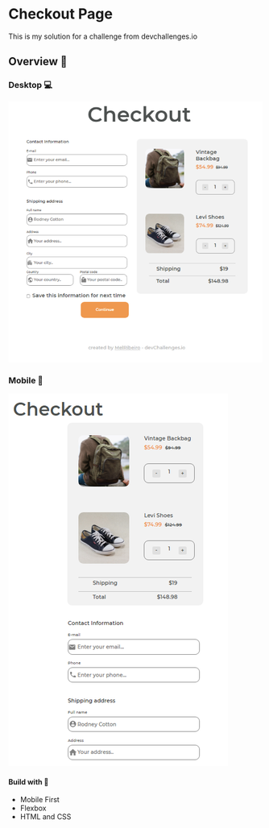 # Checkout Page
This is my solution for a challenge from devchallenges.io

## Overview 👀

### Desktop 💻
![desktop img](img/readme-photo/checkout-d.png)

### Mobile 📱
![mobile img](img/readme-photo/checkout-m.png)

#### Build with 🔨
- Mobile First 
- Flexbox
- HTML and CSS

